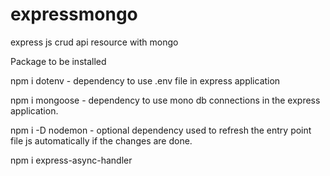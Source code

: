 # expressmongo
express js crud api resource with mongo

Package to be installed

npm i dotenv - dependency to use .env file in express application

npm i mongoose - dependency to use mono db connections in the express application.

npm i -D nodemon - optional dependency used to refresh the entry point file js automatically if the changes are done.

npm i express-async-handler



